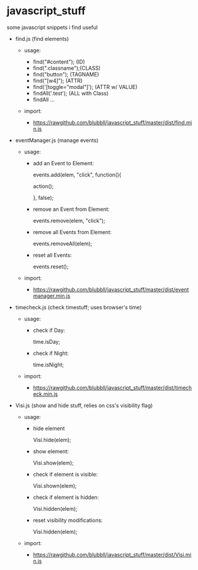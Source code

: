 # javascript_stuff
some javascript snippets i find useful

- find.js (find elements)

  - usage:
    - find("#content");  (ID)
    - find(".classname");(CLASS)
    - find("button");    (TAGNAME)
    - find("[w4]");      (ATTR)
    - find('[toggle="modal"]'); (ATTR w/ VALUE)
    - findAll('.test');         (ALL with Class)
    - findAll ...
  
  - import:
    - https://rawgithub.com/blubbll/javascript_stuff/master/dist/find.min.js



- eventManager.js (manage events)

  - usage:
    - add an Event to Element:
    
       events.add(elem, "click", function(){
    
       action();
      
       }, false);
       
       
     - remove an Event from Element:
       
       events.remove(elem, "click");
       
     - remove all Events from Element:
       
       events.removeAll(elem);
       
     - reset all Events:
       
       events.reset();  
  
  - import:
    - https://rawgithub.com/blubbll/javascript_stuff/master/dist/eventmanager.min.js


- timecheck.js (check timestuff; uses browser's time)

  - usage:
    - check if Day:
    
       time.isDay;
       
    - check if Night:
    
       time.isNight;
  
  - import:
    - https://rawgithub.com/blubbll/javascript_stuff/master/dist/timecheck.min.js



- Visi.js (show and hide stuff, relies on css's visibility flag)

  - usage:
    - hide element
    
       Visi.hide(elem);
       
    - show element:
    
       Visi.show(elem);
       
    - check if element is visible:
    
       Visi.shown(elem);
       
    - check if element is hidden:
    
       Visi.hidden(elem);
  
    - reset visibility modifications:
    
       Visi.hidden(elem);
  
  - import:
    - https://rawgithub.com/blubbll/javascript_stuff/master/dist/Visi.min.js
